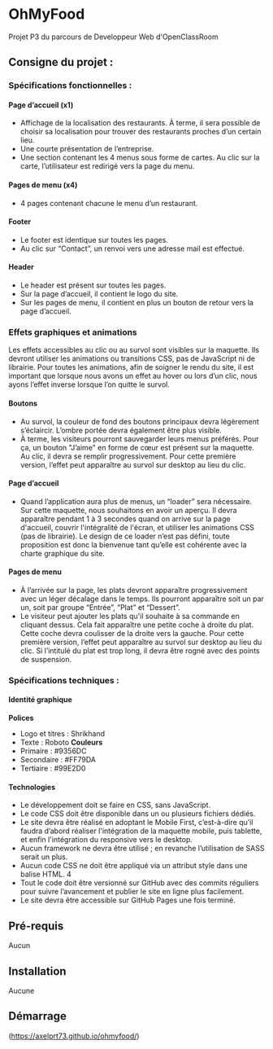 # OhMyFood

Projet P3 du parcours de Developpeur Web d'OpenClassRoom

## Consigne du projet :

### Spécifications fonctionnelles :

#### Page d’accueil (x1)
* Affichage de la localisation des restaurants. À terme, il sera possible de choisir sa
localisation pour trouver des restaurants proches d’un certain lieu.
* Une courte présentation de l’entreprise.
* Une section contenant les 4 menus sous forme de cartes. Au clic sur la carte,
l’utilisateur est redirigé vers la page du menu.

#### Pages de menu (x4)
* 4 pages contenant chacune le menu d’un restaurant.

#### Footer
* Le footer est identique sur toutes les pages.
* Au clic sur “Contact”, un renvoi vers une adresse mail est effectué.

#### Header
* Le header est présent sur toutes les pages.
* Sur la page d’accueil, il contient le logo du site.
* Sur les pages de menu, il contient en plus un bouton de retour vers la page d’accueil.

### Effets graphiques et animations

Les effets accessibles au clic ou au survol sont visibles sur la maquette. Ils devront utiliser
les animations ou transitions CSS, pas de JavaScript ni de librairie. Pour toutes les
animations, afin de soigner le rendu du site, il est important que lorsque nous avons un effet
au hover ou lors d’un clic, nous ayons l’effet inverse lorsque l’on quitte le survol.

#### Boutons
* Au survol, la couleur de fond des boutons principaux devra légèrement s’éclaircir.
L’ombre portée devra également être plus visible.
* À terme, les visiteurs pourront sauvegarder leurs menus préférés. Pour ça, un
bouton "J’aime" en forme de cœur est présent sur la maquette. Au clic, il devra se
remplir progressivement. Pour cette première version, l’effet peut apparaître au
survol sur desktop au lieu du clic.

#### Page d’accueil
* Quand l’application aura plus de menus, un “loader” sera nécessaire. Sur cette
maquette, nous souhaitons en avoir un aperçu. Il devra apparaître pendant 1 à 3
secondes quand on arrive sur la page d'accueil, couvrir l'intégralité de l'écran, et
utiliser les animations CSS (pas de librairie). Le design de ce loader n’est pas défini,
toute proposition est donc la bienvenue tant qu’elle est cohérente avec la charte
graphique du site.

#### Pages de menu
* À l’arrivée sur la page, les plats devront apparaître progressivement avec un léger
décalage dans le temps. Ils pourront apparaître soit un par un, soit par groupe
“Entrée”, “Plat” et “Dessert”.
* Le visiteur peut ajouter les plats qu'il souhaite à sa commande en cliquant dessus.
Cela fait apparaître une petite coche à droite du plat. Cette coche devra coulisser de
la droite vers la gauche. Pour cette première version, l’effet peut apparaître au survol
sur desktop au lieu du clic. Si l’intitulé du plat est trop long, il devra être rogné avec
des points de suspension.

### Spécifications techniques :

#### Identité graphique
**Polices**
* Logo et titres : Shrikhand
* Texte : Roboto
**Couleurs**
* Primaire : #9356DC
* Secondaire : #FF79DA
* Tertiaire : #99E2D0

#### Technologies
* Le développement doit se faire en CSS, sans JavaScript.
* Le code CSS doit être disponible dans un ou plusieurs fichiers dédiés.
* Le site devra être réalisé en adoptant le Mobile First, c’est-à-dire qu’il faudra d’abord
réaliser l'intégration de la maquette mobile, puis tablette, et enfin l'intégration du
responsive vers le desktop.
* Aucun framework ne devra être utilisé ; en revanche l’utilisation de SASS serait un
plus.
* Aucun code CSS ne doit être appliqué via un attribut style dans une balise HTML.
4
* Tout le code doit être versionné sur GitHub avec des commits réguliers pour
suivre l’avancement et publier le site en ligne plus facilement.
* Le site devra être accessible sur GitHub Pages une fois terminé.


## Pré-requis

Aucun

## Installation

Aucune

## Démarrage

(https://axelprt73.github.io/ohmyfood/)